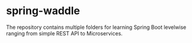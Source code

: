 # spring-waddle
The repository contains  multiple folders for learning Spring Boot levelwise ranging from simple REST API to Microservices. 
